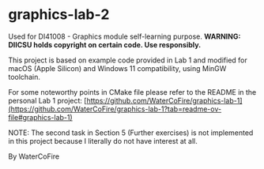 # graphics-lab-2

Used for DI41008 - Graphics module self-learning purpose. **WARNING: DIICSU holds copyright on certain code. Use responsibly.**

This project is based on example code provided in Lab 1 and modified for macOS (Apple Silicon) and Windows 11 compatibility, using MinGW toolchain.

For some noteworthy points in CMake file please refer to the README in the personal Lab 1 project: [https://github.com/WaterCoFire/graphics-lab-1](https://github.com/WaterCoFire/graphics-lab-1?tab=readme-ov-file#graphics-lab-1)

NOTE: The second task in Section 5 (Further exercises) is not implemented in this project because I literally do not have interest at all.

By WaterCoFire

